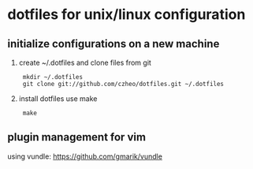 dotfiles for unix/linux configuration
===========================

initialize configurations on a new machine
------------------

1. create ~/.dotfiles and clone files from git

        mkdir ~/.dotfiles
        git clone git://github.com/czheo/dotfiles.git ~/.dotfiles

2. install dotfiles use make

        make

plugin management for vim
-----------------------

using vundle: https://github.com/gmarik/vundle
